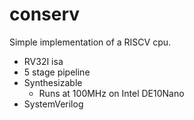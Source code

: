 # conserv

Simple implementation of a RISCV cpu.

* RV32I isa
* 5 stage pipeline
* Synthesizable
  * Runs at 100MHz on Intel DE10Nano
* SystemVerilog

